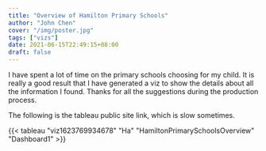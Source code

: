 ```yaml
---
title: "Overview of Hamilton Primary Schools"
author: "John Chen"
cover: "/img/poster.jpg"
tags: ["vizs"]
date: 2021-06-15T22:49:15+08:00
draft: false
---
```


I have spent a lot of time on the primary schools choosing for my child. It is really a good result that I have generated a viz to show the details about all the information I found. Thanks for all the suggestions during the production process.

<!--more-->

The following is the tableau public site link, which is slow sometimes.

{{< tableau "viz1623769934678" "Ha" "HamiltonPrimarySchoolsOverview" "Dashboard1" >}}

